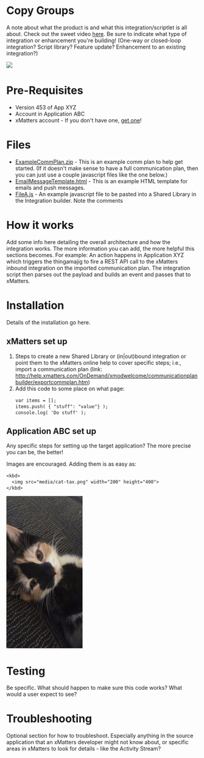 # Copy Groups
A note about what the product is and what this integration/scriptlet is all about. Check out the sweet video [here](media/mysweetvideo.mov). Be sure to indicate what type of integration or enhancement you're building! (One-way or closed-loop integration? Script library? Feature update? Enhancement to an existing integration?)

<kbd>
  <img src="https://github.com/xmatters/xMatters-Labs/raw/master/media/disclaimer.png">
</kbd>

# Pre-Requisites
* Version 453 of App XYZ
* Account in Application ABC
* xMatters account - If you don't have one, [get one](https://www.xmatters.com)!

# Files
* [ExampleCommPlan.zip](ExampleCommPlan.zip) - This is an example comm plan to help get started. (If it doesn't make sense to have a full communication plan, then you can just use a couple javascript files like the one below.)
* [EmailMessageTemplate.html](EmailMessageTemplate.html) - This is an example HTML template for emails and push messages.
* [FileA.js](FileA.js) - An example javascript file to be pasted into a Shared Library in the Integration builder. Note the comments

# How it works
Add some info here detailing the overall architecture and how the integration works. The more information you can add, the more helpful this sections becomes. For example: An action happens in Application XYZ which triggers the thingamajig to fire a REST API call to the xMatters inbound integration on the imported communication plan. The integration script then parses out the payload and builds an event and passes that to xMatters.

# Installation
Details of the installation go here.

## xMatters set up
1. Steps to create a new Shared Library or (in|out)bound integration or point them to the xMatters online help to cover specific steps; i.e., import a communication plan (link: http://help.xmatters.com/OnDemand/xmodwelcome/communicationplanbuilder/exportcommplan.htm)
2. Add this code to some place on what page:
   ```
   var items = [];
   items.push( { "stuff": "value"} );
   console.log( 'Do stuff' );
   ```


## Application ABC set up
Any specific steps for setting up the target application? The more precise you can be, the better!

Images are encouraged. Adding them is as easy as:
```
<kbd>
  <img src="media/cat-tax.png" width="200" height="400">
</kbd>
```

<kbd>
  <img src="media/cat-tax.png" width="200" height="400">
</kbd>


# Testing
Be specific. What should happen to make sure this code works? What would a user expect to see?

# Troubleshooting
Optional section for how to troubleshoot. Especially anything in the source application that an xMatters developer might not know about, or specific areas in xMatters to look for details - like the Activity Stream?
